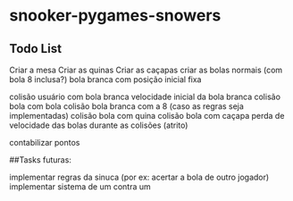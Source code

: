 # snooker-pygames-snowers

## Todo List
Criar a mesa
Criar as quinas
Criar as caçapas
criar as bolas normais (com bola 8 inclusa?)
bola branca com posição inicial fixa


colisão usuário com bola branca
velocidade inicial da bola branca
colisão bola com bola
colisão bola branca com a 8 (caso as regras seja implementadas)
colisão bola com quina
colisão bola com caçapa
perda de velocidade das bolas durante as colisões (atrito)

contabilizar pontos





##Tasks futuras:

implementar regras da sinuca (por ex: acertar a bola de outro jogador)
implementar sistema de um contra um
